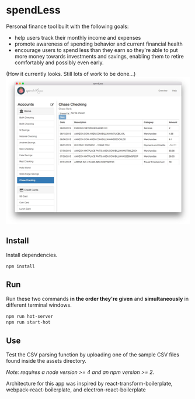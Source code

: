 # spendLess
Personal finance tool built with the following goals:
* help users track their monthly income and expenses
* promote awareness of spending behavior and current financial health
* encourage users to spend less than they earn so they're able to put more money towards investments and savings, enabling them to retire comfortably and possibly even early.

(How it currently looks. Still lots of work to be done...)
<img src="assets/screenshot.jpg" />

## Install

Install dependencies.

```bash
npm install
```

## Run

Run these two commands __in the order they're given__ and  __simultaneously__ in different terminal windows.

```bash
npm run hot-server
npm run start-hot
```

## Use

Test the CSV parsing function by uploading one of the sample CSV files found inside the assets directory.

*Note: requires a node version >= 4 and an npm version >= 2.*

Architecture for this app was inspired by react-transform-boilerplate, webpack-react-boilerplate, and electron-react-boilerplate
